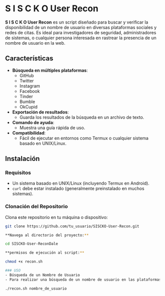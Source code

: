 # S I S C K O User Recon

**S I S C K O User Recon** es un script diseñado para buscar y verificar la disponibilidad de un nombre de usuario en diversas plataformas sociales y redes de citas. Es ideal para investigadores de seguridad, administradores de sistemas, o cualquier persona interesada en rastrear la presencia de un nombre de usuario en la web.

## Características

- **Búsqueda en múltiples plataformas**:
  - GitHub
  - Twitter
  - Instagram
  - Facebook
  - Tinder
  - Bumble
  - OkCupid
- **Exportación de resultados**:
  - Guarda los resultados de la búsqueda en un archivo de texto.
- **Comando de ayuda**:
  - Muestra una guía rápida de uso.
- **Compatibilidad**:
  - Fácil de ejecutar en entornos como Termux o cualquier sistema basado en UNIX/Linux.

## Instalación

### Requisitos

- Un sistema basado en UNIX/Linux (incluyendo Termux en Android).
- `curl` debe estar instalado (generalmente preinstalado en muchos sistemas).

### Clonación del Repositorio

Clona este repositorio en tu máquina o dispositivo:

```bash
git clone https://github.com/tu_usuario/SISCKO-User-Recon.git

**Navega al directorio del proyecto:**

cd SISCKO-User-ReconDale

**permisos de ejecución al script:**

chmod +x recon.sh

### USO 
- Búsqueda de un Nombre de Usuario
- Para realizar una búsqueda de un nombre de usuario en las plataformas configuradas:

./recon.sh nombre_de_usuario
